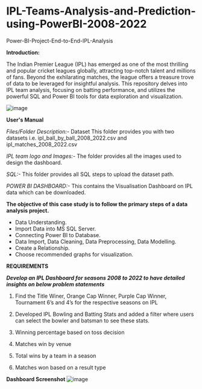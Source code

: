 # IPL-Teams-Analysis-and-Prediction-using-PowerBI-2008-2022
Power-BI-Project-End-to-End-IPL-Analysis

**Introduction:**

The Indian Premier League (IPL) has emerged as one of the most thrilling and popular cricket leagues globally, attracting top-notch talent and millions of fans. Beyond the exhilarating matches, the league offers a treasure trove of data to be leveraged for insightful analysis. This repository delves into IPL team analysis, focusing on batting performance, and utilizes the powerful SQL and Power BI tools for data exploration and visualization.
 
![image](https://github.com/kumar1284/IPL-Teams-Analysis-and-Prediction-using-PowerBI--2008-2022-/assets/61418062/de0584f9-6b49-40a8-a200-f83dac931252)


**User's Manual**

_Files/Folder	Description:-_ Dataset	This folder provides you with two datasets i.e. ipl_ball_by_ball_2008_2022.csv and ipl_matches_2008_2022.csv

_IPL team logo and Images:-_	The folder provides all the images used to design the dashboard.

_SQL:-_	This folder provides all SQL steps to upload the dataset path.

_POWER BI DASHBOARD:-_	This contains the Visualisation Dashboard on IPL data which can be downloaded.


**The objective of this case study is to follow the primary steps of a data analysis project.**
  - Data Understanding.
  - Import Data into MS SQL Server.
  - Connecting Power BI to Database.
  - Data Import, Data Cleaning, Data Preprocessing, Data Modelling.
  - Create a Relationship.
  - Choose recommended graphs for visualization.

**REQUIREMENTS**

_**Develop an IPL Dashboard for seasons 2008 to 2022 to have detailed insights on below problem statements**_
1. Find the Title Winer, Orange Cap Winner, Purple Cap Winner, Tournament 6’s and 4’s for the respective seasons on IPL 

2. Developed IPL Bowling and Batting Stats and added a filter where users can select the bowler and batsman to see these stats.

3. Winning percentage based on toss decision 

4. Matches win by venue

5. Total wins by a team in a season

6. Matches won based on a result type


**Dashboard Screenshot**
![image](https://github.com/kumar1284/IPL-Teams-Analysis-and-Prediction-using-PowerBI--2008-2022-/assets/61418062/1e1c4255-b43a-4574-92b4-9f85189aac22)
